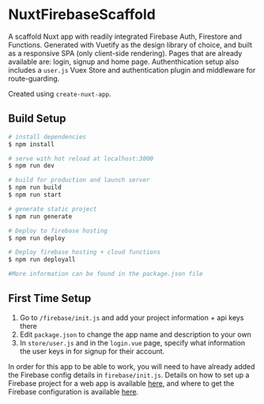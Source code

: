 # NuxtFirebaseScaffold

A scaffold Nuxt app with readily integrated Firebase Auth, Firestore and Functions. Generated with Vuetify as the design library of choice, and built as a responsive SPA (only client-side rendering). Pages that are already available are: login, signup and home page. Authenthication setup also includes a `user.js` Vuex Store and authentication plugin and middleware for route-guarding.

Created using `create-nuxt-app`.


## Build Setup

```bash
# install dependencies
$ npm install

# serve with hot reload at localhost:3000
$ npm run dev

# build for production and launch server
$ npm run build
$ npm run start

# generate static project
$ npm run generate

# Deploy to firebase hosting
$ npm run deploy

# Deploy firebase hosting + cloud functions
$ npm run deployall

#More information can be found in the package.json file
```

## First Time Setup

1. Go to `/firebase/init.js` and add your project information + api keys there
2. Edit `package.json` to change the app name and description to your own
3. In `store/user.js` and in the `login.vue` page, specify what information the user keys in for signup for their account.

In order for this app to be able to work, you will need to have already added the Firebase config details in `firebase/init.js`. Details on how to set up a Firebase project for a web app is available [here](https://firebase.google.com/docs/web/setup), and where to get the Firebase configuration is available [here](https://support.google.com/firebase/answer/7015592).
